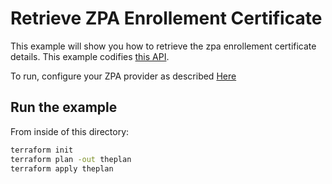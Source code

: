 # Retrieve ZPA Enrollement Certificate

This example will show you how to retrieve the zpa enrollement certificate details.
This example codifies [this API](https://help.zscaler.com/zpa/api-reference#/customer-version-profile-controller).

To run, configure your ZPA provider as described [Here](https://github.com/zscaler/terraform-provider-zpa/blob/master/docs/index.html.markdown)

## Run the example

From inside of this directory:

```bash
terraform init
terraform plan -out theplan
terraform apply theplan
```
